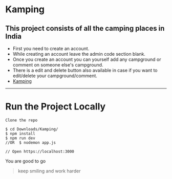 # Kamping
**This project consists of all the camping places in India**
---
- First you need to create an account.
- While creating an account leave the admin code section blank.
- Once you create an account you can yourself add any campground or comment on someone else's campground.
- There is a edit and delete button also available in case if you want to edit/delete your campground/comment.
- [Kamping](https://vast-plains-35866.herokuapp.com/)
---

# Run the Project Locally
    Clone the repo 

    $ cd Downloads/Kamping/
    $ npm install
    $ npm run dev  
    //OR  $ nodemon app.js
    
    // Open https://localhost:3000
    
You are good to go
    
>keep smiling and work harder
